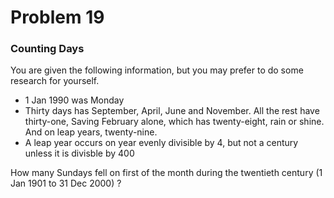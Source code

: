 # Problem 19

### Counting Days

You are given the following information, but you may prefer to do some research for yourself. 

- 1 Jan 1990 was Monday
- Thirty days has September, April, June and November. All the rest have thirty-one, Saving February alone, which has twenty-eight, rain or shine. And on leap years, twenty-nine.
- A leap year occurs on year evenly divisible by 4, but not a century unless it is divisble by 400

How many Sundays fell on first of the month during the twentieth century (1 Jan 1901 to 31 Dec 2000) ?


